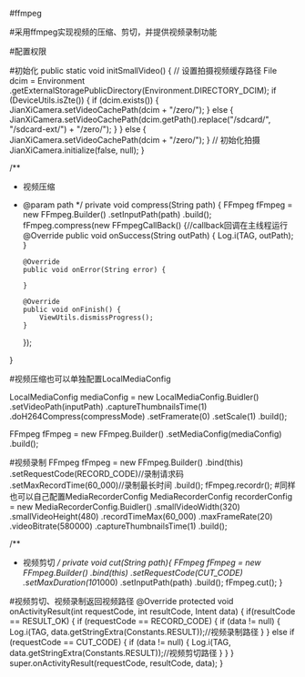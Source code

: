 #ffmpeg

#采用ffmpeg实现视频的压缩、剪切，并提供视频录制功能

#配置权限

<uses-permission android:name="android.permission.CAMERA" />
<uses-permission android:name="android.permission.RECORD_AUDIO" />
<uses-permission android:name="android.permission.READ_EXTERNAL_STORAGE" />
<uses-permission android:name="android.permission.MOUNT_UNMOUNT_FILESYSTEMS" />
<uses-permission android:name="android.permission.WRITE_EXTERNAL_STORAGE" />

 #初始化
 public static void initSmallVideo() {
        // 设置拍摄视频缓存路径
        File dcim = Environment
                .getExternalStoragePublicDirectory(Environment.DIRECTORY_DCIM);
        if (DeviceUtils.isZte()) {
            if (dcim.exists()) {
                JianXiCamera.setVideoCachePath(dcim + "/zero/");
            } else {
                JianXiCamera.setVideoCachePath(dcim.getPath().replace("/sdcard/",
                        "/sdcard-ext/")
                        + "/zero/");
            }
        } else {
            JianXiCamera.setVideoCachePath(dcim + "/zero/");
        }
        // 初始化拍摄
        JianXiCamera.initialize(false, null);
  }


 /**
  * 视频压缩
  * @param path
  */
 private void compress(String path) {
    FFmpeg fFmpeg = new FFmpeg.Builder()
                              .setInputPath(path)
                              .build();
    fFmpeg.compress(new FFmpegCallBack() {//callback回调在主线程运行
        @Override
        public void onSuccess(String outPath) {
                  Log.i(TAG, outPath);
        }

        @Override
        public void onError(String error) {

        }

        @Override
        public void onFinish() {
            ViewUtils.dismissProgress();
        }
    });

 }

 #视频压缩也可以单独配置LocalMediaConfig

 LocalMediaConfig mediaConfig = new LocalMediaConfig.Buidler()
                     .setVideoPath(inputPath)
                     .captureThumbnailsTime(1)
                     .doH264Compress(compressMode)
                     .setFramerate(0)
                     .setScale(1)
                     .build();

FFmpeg fFmpeg = new FFmpeg.Builder()
                    .setMediaConfig(mediaConfig)
                    .build();

#视频录制
FFmpeg fFmpeg = new FFmpeg.Builder()
                          .bind(this)
                          .setRequestCode(RECORD_CODE)//录制请求码
                          .setMaxRecordTime(60_000)//录制最长时间
                          .build();
fFmpeg.recordr();
#同样也可以自己配置MediaRecorderConfig
MediaRecorderConfig recorderConfig = new MediaRecorderConfig.Buidler()
                    .smallVideoWidth(320)
                    .smallVideoHeight(480)
                    .recordTimeMax(60_000)
                    .maxFrameRate(20)
                    .videoBitrate(580000)
                    .captureThumbnailsTime(1)
                    .build();


/**
* 视频剪切
*/
private void cut(String path){
        FFmpeg fFmpeg = new FFmpeg.Builder()
                                  .bind(this)
                                  .setRequestCode(CUT_CODE)
                                  .setMaxDuration(10*1000)
                                  .setInputPath(path)
                                  .build();
        fFmpeg.cut();
}

#视频剪切、视频录制返回视频路径
@Override
protected void onActivityResult(int requestCode, int resultCode, Intent data) {
    if(resultCode == RESULT_OK) {
         if (requestCode == RECORD_CODE) {
                if (data != null) {
                    Log.i(TAG, data.getStringExtra(Constants.RESULT));//视频录制路径
                }
          }
          else if (requestCode == CUT_CODE) {
                if (data != null) {
                    Log.i(TAG, data.getStringExtra(Constants.RESULT));//视频剪切路径
                }
            }
        }
        super.onActivityResult(requestCode, resultCode, data);
 }
